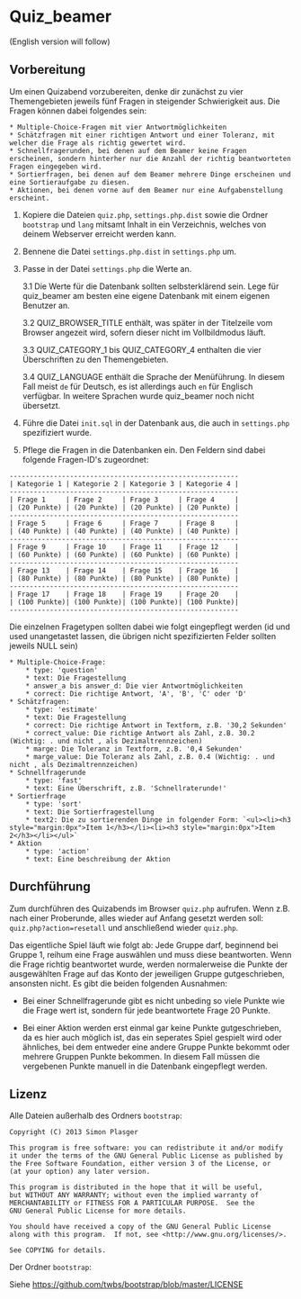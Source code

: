 Quiz_beamer
===========

(English version will follow)

Vorbereitung
------------

Um einen Quizabend vorzubereiten, denke dir zunächst zu vier Themengebieten jeweils fünf Fragen in steigender Schwierigkeit aus. Die Fragen können dabei folgendes sein:

    * Multiple-Choice-Fragen mit vier Antwortmöglichkeiten
    * Schätzfragen mit einer richtigen Antwort und einer Toleranz, mit welcher die Frage als richtig gewertet wird.
    * Schnellfragerunden, bei denen auf dem Beamer keine Fragen erscheinen, sondern hinterher nur die Anzahl der richtig beantworteten Fragen eingegeben wird.
    * Sortierfragen, bei denen auf dem Beamer mehrere Dinge erscheinen und eine Sortieraufgabe zu diesen.
    * Aktionen, bei denen vorne auf dem Beamer nur eine Aufgabenstellung erscheint.

1. Kopiere die Dateien `quiz.php`, `settings.php.dist` sowie die Ordner `bootstrap` und `lang` mitsamt Inhalt in ein Verzeichnis, welches von deinem Webserver erreicht werden kann.

2. Bennene die Datei `settings.php.dist` in `settings.php` um.

3. Passe in der Datei `settings.php` die Werte an.

    3.1 Die Werte für die Datenbank sollten selbsterklärend sein. Lege für quiz_beamer am besten eine eigene Datenbank mit einem eigenen Benutzer an.
    
    3.2 QUIZ_BROWSER_TITLE enthält, was später in der Titelzeile vom Browser angezeit wird, sofern dieser nicht im Vollbildmodus läuft.
    
    3.3 QUIZ_CATEGORY_1 bis QUIZ_CATEGORY_4 enthalten die vier Überschriften zu den Themengebieten.
    
    3.4 QUIZ_LANGUAGE enthält die Sprache der Menüführung. In diesem Fall meist `de` für Deutsch, es ist allerdings auch `en` für Englisch verfügbar. In weitere Sprachen wurde quiz_beamer noch nicht übersetzt.
    
4. Führe die Datei `init.sql` in der Datenbank aus, die auch in `settings.php` spezifiziert wurde.

5. Pflege die Fragen in die Datenbanken ein. Den Feldern sind dabei folgende Fragen-ID's zugeordnet:

```
---------------------------------------------------------
| Kategorie 1 | Kategorie 2 | Kategorie 3 | Kategorie 4 |
---------------------------------------------------------
| Frage 1     | Frage 2     | Frage 3     | Frage 4     |
| (20 Punkte) | (20 Punkte) | (20 Punkte) | (20 Punkte) |
---------------------------------------------------------
| Frage 5     | Frage 6     | Frage 7     | Frage 8     |
| (40 Punkte) | (40 Punkte) | (40 Punkte) | (40 Punkte) |
---------------------------------------------------------
| Frage 9     | Frage 10    | Frage 11    | Frage 12    |
| (60 Punkte) | (60 Punkte) | (60 Punkte) | (60 Punkte) |
---------------------------------------------------------
| Frage 13    | Frage 14    | Frage 15    | Frage 16    |
| (80 Punkte) | (80 Punkte) | (80 Punkte) | (80 Punkte) |
---------------------------------------------------------
| Frage 17    | Frage 18    | Frage 19    | Frage 20    |
| (100 Punkte)| (100 Punkte)| (100 Punkte)| (100 Punkte)|
---------------------------------------------------------
```

Die einzelnen Fragetypen sollten dabei wie folgt eingepflegt werden (id und used unangetastet lassen, die übrigen nicht spezifizierten Felder sollten jeweils NULL sein)

    * Multiple-Choice-Frage: 
        * type: 'question'
        * text: Die Fragestellung
        * answer_a bis answer_d: Die vier Antwortmöglichkeiten
        * correct: Die richtige Antwort, 'A', 'B', 'C' oder 'D'
    * Schätzfragen:
        * type: 'estimate'
        * text: Die Fragestellung
        * correct: Die richtige Antwort in Textform, z.B. '30,2 Sekunden'
        * correct_value: Die richtige Antwort als Zahl, z.B. 30.2 (Wichtig: . und nicht , als Dezimaltrennzeichen)
        * marge: Die Toleranz in Textform, z.B. '0,4 Sekunden'
        * marge_value: Die Toleranz als Zahl, z.B. 0.4 (Wichtig: . und nicht , als Dezimaltrennzeichen)
    * Schnellfragerunde
        * type: 'fast'
        * text: Eine Überschrift, z.B. 'Schnellraterunde!'
    * Sortierfrage
        * type: 'sort'
        * text: Die Sortierfragestellung
        * text2: Die zu sortierenden Dinge in folgender Form: `<ul><li><h3 style="margin:0px">Item 1</h3></li><li><h3 style="margin:0px">Item 2</h3></li></ul>`
    * Aktion
        * type: 'action'
        * text: Eine beschreibung der Aktion

Durchführung
------------

Zum durchführen des Quizabends im Browser `quiz.php` aufrufen. Wenn z.B. nach einer Proberunde, alles wieder auf Anfang gesetzt werden soll: `quiz.php?action=resetall` und anschließend wieder `quiz.php`.

Das eigentliche Spiel läuft wie folgt ab: Jede Gruppe darf, beginnend bei Gruppe 1, reihum eine Frage auswählen und muss diese beantworten. Wenn die Frage richtig beantwortet wurde, werden normalerweise die Punkte der ausgewählten Frage auf das Konto der jeweiligen Gruppe gutgeschrieben, ansonsten nicht. Es gibt die beiden folgenden Ausnahmen:

* Bei einer Schnellfragerunde gibt es nicht unbeding so viele Punkte wie die Frage wert ist, sondern für jede beantwortete Frage 20 Punkte.
 
* Bei einer Aktion werden erst einmal gar keine Punkte gutgeschrieben, da es hier auch möglich ist, das ein seperates Spiel gespielt wird oder ähnliches, bei dem entweder eine andere Gruppe Punkte bekommt oder mehrere Gruppen Punkte bekommen. In diesem Fall müssen die vergebenen Punkte manuell in die Datenbank eingepflegt werden.

Lizenz
------

Alle Dateien außerhalb des Ordners `bootstrap`:

```
Copyright (C) 2013 Simon Plasger

This program is free software: you can redistribute it and/or modify
it under the terms of the GNU General Public License as published by
the Free Software Foundation, either version 3 of the License, or
(at your option) any later version.

This program is distributed in the hope that it will be useful,
but WITHOUT ANY WARRANTY; without even the implied warranty of
MERCHANTABILITY or FITNESS FOR A PARTICULAR PURPOSE.  See the
GNU General Public License for more details.

You should have received a copy of the GNU General Public License
along with this program.  If not, see <http://www.gnu.org/licenses/>.

See COPYING for details.
```

Der Ordner `bootstrap`:

Siehe https://github.com/twbs/bootstrap/blob/master/LICENSE
